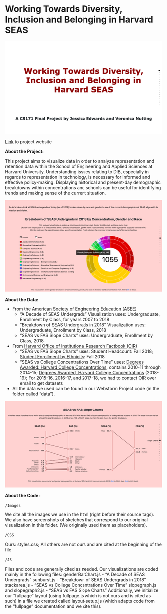 # Working Towards Diversity, Inclusion and Belonging in Harvard SEAS

<img src="images/gh_screenshot1.png" alt="screenshot of site" width="900"/>

[Link](https://veronicanutting.github.io/seas-diversity-data/) to project website 

**About the Project:**

This project aims to visualize data in order to analyze representation and retention data within the School of Engineering and Applied Sciences at Harvard University. Understanding issues relating to DIB, especially in regards to representation in technology, is necessary for informed and effective policy-making. Displaying historical and present-day demographic breakdowns within concentrations and schools can be useful for identifying trends and making sense of the current situation.

<img src="images/gh_screenshot2.png" alt="Breakdown of SEAS undergrads" width="900"/>

**About the Data:**

* From the [American Society of Engineering Education (ASEE)](http://profiles.asee.org/profiles/8130/screen/1?school_name=Harvard+University)
  * “A Decade of SEAS Undergrads” Visualization uses: Undergraduate, Enrollment by Class, for years 2007 to 2018
  * “Breakdown of SEAS Undergrads in 2018” Visualization uses: Undergraduate, Enrollment by Class, 2018
  * “SEAS vs FAS Slope Charts” uses: Undergraduate, Enrollment by Class, 2018
* From [Harvard Office of Institutional Research Factbook (OIR)](https://oir.harvard.edu/fact-book)
  * “SEAS vs FAS Slope Charts” uses: Student Headcount: Fall 2018; [Student Enrollment by Ethnicity](https://oir.harvard.edu/fact-book/enrollment): Fall 2018
  * “SEAS vs College Concentrations Over Time” uses: [Degrees Awarded: Harvard College Concentrations](https://oir.harvard.edu/fact-book/degrees-awarded-college), contains 2010-11 through 2014-15; [Degrees Awarded, Harvard College Concentrations](https://oir.harvard.edu/fact-book/degrees-awarded-summary) (2018-19); For 2015-16, 2016-17, and 2017-18, we had to contact OIR over email to get datasets
* All the data we used can be found in our Webstorm Project code (in the folder called “data”). 

<img src="images/gh_screenshot3.png" alt="SEAS vs FAS slope charts" width="900"/>

**About the Code:**

`/Images`

We cite all the images we use in the html (right before their source tags).
We also have screenshots of sketches that correspond to our original visualization in this folder. (We originally used them as placeholders).

`/CSS`

Ours: styles.css; All others are not ours and are cited at the beginning of the file

`/JS `

Files and code are generally cited as needed.
Our visualizations are coded mainly in the following files:
genderBarChart.js - “A Decade of SEAS Undergrads”
sunburst.js - “Breakdown of SEAS Undergrads in 2018”
stackarea.js - “SEAS vs College Concentrations Over Time”
slopegraph.js and slopegraph2.js - “SEAS vs FAS Slope Charts”
Additionally, we initialize our “fullpage” layout (using fullpage.js which is not ours and is cited as such) in a file we created called layout-setup.js (which adapts code from the “fullpage” documentation and we cite this).

